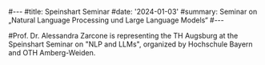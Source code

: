 #---
#title: Speinshart Seminar
#date: '2024-01-03'
#summary: Seminar on „Natural Language Processing und Large Language Models“
#---

#Prof. Dr. Alessandra Zarcone is representing the TH Augsburg at the Speinshart Seminar on "NLP and LLMs", organized by Hochschule Bayern and OTH Amberg-Weiden.